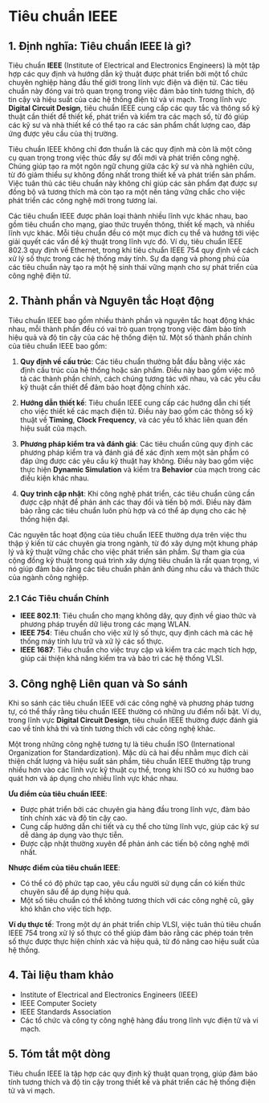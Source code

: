 # Tiêu chuẩn IEEE

## 1. Định nghĩa: Tiêu chuẩn **IEEE** là gì?
Tiêu chuẩn **IEEE** (Institute of Electrical and Electronics Engineers) là một tập hợp các quy định và hướng dẫn kỹ thuật được phát triển bởi một tổ chức chuyên nghiệp hàng đầu thế giới trong lĩnh vực điện và điện tử. Các tiêu chuẩn này đóng vai trò quan trọng trong việc đảm bảo tính tương thích, độ tin cậy và hiệu suất của các hệ thống điện tử và vi mạch. Trong lĩnh vực **Digital Circuit Design**, tiêu chuẩn IEEE cung cấp các quy tắc và thông số kỹ thuật cần thiết để thiết kế, phát triển và kiểm tra các mạch số, từ đó giúp các kỹ sư và nhà thiết kế có thể tạo ra các sản phẩm chất lượng cao, đáp ứng được yêu cầu của thị trường.

Tiêu chuẩn IEEE không chỉ đơn thuần là các quy định mà còn là một công cụ quan trọng trong việc thúc đẩy sự đổi mới và phát triển công nghệ. Chúng giúp tạo ra một ngôn ngữ chung giữa các kỹ sư và nhà nghiên cứu, từ đó giảm thiểu sự không đồng nhất trong thiết kế và phát triển sản phẩm. Việc tuân thủ các tiêu chuẩn này không chỉ giúp các sản phẩm đạt được sự đồng bộ và tương thích mà còn tạo ra một nền tảng vững chắc cho việc phát triển các công nghệ mới trong tương lai.

Các tiêu chuẩn IEEE được phân loại thành nhiều lĩnh vực khác nhau, bao gồm tiêu chuẩn cho mạng, giao thức truyền thông, thiết kế mạch, và nhiều lĩnh vực khác. Mỗi tiêu chuẩn đều có một mục đích cụ thể và hướng tới việc giải quyết các vấn đề kỹ thuật trong lĩnh vực đó. Ví dụ, tiêu chuẩn IEEE 802.3 quy định về Ethernet, trong khi tiêu chuẩn IEEE 754 quy định về cách xử lý số thực trong các hệ thống máy tính. Sự đa dạng và phong phú của các tiêu chuẩn này tạo ra một hệ sinh thái vững mạnh cho sự phát triển của công nghệ điện tử.

## 2. Thành phần và Nguyên tắc Hoạt động
Tiêu chuẩn IEEE bao gồm nhiều thành phần và nguyên tắc hoạt động khác nhau, mỗi thành phần đều có vai trò quan trọng trong việc đảm bảo tính hiệu quả và độ tin cậy của các hệ thống điện tử. Một số thành phần chính của tiêu chuẩn IEEE bao gồm:

1. **Quy định về cấu trúc**: Các tiêu chuẩn thường bắt đầu bằng việc xác định cấu trúc của hệ thống hoặc sản phẩm. Điều này bao gồm việc mô tả các thành phần chính, cách chúng tương tác với nhau, và các yêu cầu kỹ thuật cần thiết để đảm bảo hoạt động chính xác.

2. **Hướng dẫn thiết kế**: Tiêu chuẩn IEEE cung cấp các hướng dẫn chi tiết cho việc thiết kế các mạch điện tử. Điều này bao gồm các thông số kỹ thuật về **Timing**, **Clock Frequency**, và các yếu tố khác liên quan đến hiệu suất của mạch.

3. **Phương pháp kiểm tra và đánh giá**: Các tiêu chuẩn cũng quy định các phương pháp kiểm tra và đánh giá để xác định xem một sản phẩm có đáp ứng được các yêu cầu kỹ thuật hay không. Điều này bao gồm việc thực hiện **Dynamic Simulation** và kiểm tra **Behavior** của mạch trong các điều kiện khác nhau.

4. **Quy trình cập nhật**: Khi công nghệ phát triển, các tiêu chuẩn cũng cần được cập nhật để phản ánh các thay đổi và tiến bộ mới. Điều này đảm bảo rằng các tiêu chuẩn luôn phù hợp và có thể áp dụng cho các hệ thống hiện đại.

Các nguyên tắc hoạt động của tiêu chuẩn IEEE thường dựa trên việc thu thập ý kiến từ các chuyên gia trong ngành, từ đó xây dựng một khung pháp lý và kỹ thuật vững chắc cho việc phát triển sản phẩm. Sự tham gia của cộng đồng kỹ thuật trong quá trình xây dựng tiêu chuẩn là rất quan trọng, vì nó giúp đảm bảo rằng các tiêu chuẩn phản ánh đúng nhu cầu và thách thức của ngành công nghiệp.

### 2.1 Các Tiêu chuẩn Chính
- **IEEE 802.11**: Tiêu chuẩn cho mạng không dây, quy định về giao thức và phương pháp truyền dữ liệu trong các mạng WLAN.
- **IEEE 754**: Tiêu chuẩn cho việc xử lý số thực, quy định cách mà các hệ thống máy tính lưu trữ và xử lý các số thực.
- **IEEE 1687**: Tiêu chuẩn cho việc truy cập và kiểm tra các mạch tích hợp, giúp cải thiện khả năng kiểm tra và bảo trì các hệ thống VLSI.

## 3. Công nghệ Liên quan và So sánh
Khi so sánh các tiêu chuẩn IEEE với các công nghệ và phương pháp tương tự, có thể thấy rằng tiêu chuẩn IEEE thường có những ưu điểm nổi bật. Ví dụ, trong lĩnh vực **Digital Circuit Design**, tiêu chuẩn IEEE thường được đánh giá cao về tính khả thi và tính tương thích với các công nghệ khác. 

Một trong những công nghệ tương tự là tiêu chuẩn ISO (International Organization for Standardization). Mặc dù cả hai đều nhằm mục đích cải thiện chất lượng và hiệu suất sản phẩm, tiêu chuẩn IEEE thường tập trung nhiều hơn vào các lĩnh vực kỹ thuật cụ thể, trong khi ISO có xu hướng bao quát hơn và áp dụng cho nhiều lĩnh vực khác nhau. 

**Ưu điểm của tiêu chuẩn IEEE**:
- Được phát triển bởi các chuyên gia hàng đầu trong lĩnh vực, đảm bảo tính chính xác và độ tin cậy cao.
- Cung cấp hướng dẫn chi tiết và cụ thể cho từng lĩnh vực, giúp các kỹ sư dễ dàng áp dụng vào thực tiễn.
- Được cập nhật thường xuyên để phản ánh các tiến bộ công nghệ mới nhất.

**Nhược điểm của tiêu chuẩn IEEE**:
- Có thể có độ phức tạp cao, yêu cầu người sử dụng cần có kiến thức chuyên sâu để áp dụng hiệu quả.
- Một số tiêu chuẩn có thể không tương thích với các công nghệ cũ, gây khó khăn cho việc tích hợp.

**Ví dụ thực tế**: Trong một dự án phát triển chip VLSI, việc tuân thủ tiêu chuẩn IEEE 754 trong xử lý số thực có thể giúp đảm bảo rằng các phép toán trên số thực được thực hiện chính xác và hiệu quả, từ đó nâng cao hiệu suất của hệ thống.

## 4. Tài liệu tham khảo
- Institute of Electrical and Electronics Engineers (IEEE)
- IEEE Computer Society
- IEEE Standards Association
- Các tổ chức và công ty công nghệ hàng đầu trong lĩnh vực điện tử và vi mạch.

## 5. Tóm tắt một dòng
Tiêu chuẩn IEEE là tập hợp các quy định kỹ thuật quan trọng, giúp đảm bảo tính tương thích và độ tin cậy trong thiết kế và phát triển các hệ thống điện tử và vi mạch.